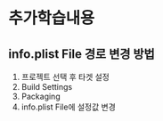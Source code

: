 # 추가학습내용

## info.plist File 경로 변경 방법
1. 프로젝트 선택 후 타겟 설정
1. Build Settings
1. Packaging 
1. info.plist File에 설정값 변경
